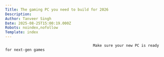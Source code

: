 ```yaml
---
Title: The gaming PC you need to build for 2026
Description: 
Author: Tanveer Singh
Date: 2025-08-25T15:00:19.000Z
Robots: noindex,nofollow
Template: index
---
```


                                            Make sure your new PC is ready for next-gen games
                                        